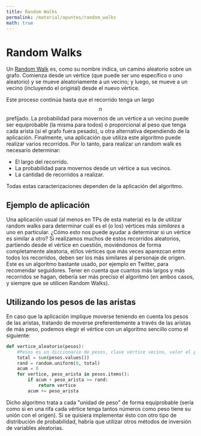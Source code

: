 ```yaml
---
title: Random Walks
permalink: /material/apuntes/random_walks
math: true
---
```


# Random Walks

Un [Random Walk](https://en.wikipedia.org/wiki/Random_walk) es, como su nombre indica, un camino aleatorio
sobre un grafo. Comienza desde un vértice (que puede ser uno específico o uno aleatorio) y se mueve
aleatoriamente a un vecino; y luego, se mueve a un vecino (incluyendo el original) desde el nuevo vértice.

Este proceso continúa hasta que el recorrido tenga un largo $$n$$ prefijado. La probabilidad para movernos
de un vértice a un vecino puede ser equiprobable (la misma para todos) o proporcional al peso que tenga
cada arista (si el grafo fuera pesado), u otra alternativa dependiendo de la aplicación. Finalmente, una
aplicación que utiliza este algoritmo puede realizar varios recorridos. Por lo tanto, para realizar un
random walk es necesario determinar:
* El largo del recorrido.
* La probabilidad para movernos desde un vértice a sus vecinos.
* La cantidad de recorridos a realizar.

Todas estas caracterizaciones dependen de la aplicación del algoritmo.

## Ejemplo de aplicación

Una aplicación usual (al menos en TPs de esta materia) es la de utilizar random walks para determinar 
cuál es el (o los) vértices más _similares_ a uno en particular. ¿Cómo esto nos puede ayudar a determinar
si un vértice es similar a otro? Si realizamos muchos de estos recorridos aleatorios, partiendo desde el
vértice en cuestión, moviéndonos de forma completamente aleatoria, el/los vértices que más veces aparezcan
entre todos los recorridos, deben ser los más similares al personaje de origen. Este es un algoritmo
bastante usado, por ejemplo en Twitter, para recomendar seguidores. Tener en cuenta que cuantos más 
largos y más recorridos se hagan, debería ser más preciso el algoritmo (en ambos casos, y siempre que se
utilicen Random Walks).

## Utilizando los pesos de las aristas

En caso que la aplicación implique moverse teniendo en cuenta los pesos de las aristas, tratando de moverse
preferentemente a través de las aristas de más peso, podemos elegir el vértice con un algoritmo sencillo
como el siguiente:

```python
def vertice_aleatorio(pesos):
    #Pesos es un diccionario de pesos, clave vértice vecino, valor el peso.
    total = sum(pesos.values())
    rand = random.uniform(0, total)
    acum = 0
    for vertice, peso_arista in pesos.items():
        if acum + peso_arista >= rand:
            return vertice
        acum += peso_arista
```

Dicho algoritmo trata a cada "unidad de peso" de forma equiprobable (sería como si en una rifa cada vértice
tenga tantos números como peso tiene su unión con el origen). Si se quisiera implementar ésto con otro 
tipo de distribución de probabilidad, habría que utilizar otros métodos de inversión de variables
aleatorias.
